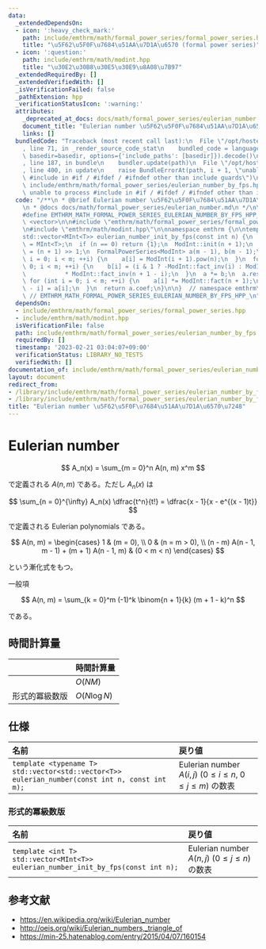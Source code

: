 ```yaml
---
data:
  _extendedDependsOn:
  - icon: ':heavy_check_mark:'
    path: include/emthrm/math/formal_power_series/formal_power_series.hpp
    title: "\u5F62\u5F0F\u7684\u51AA\u7D1A\u6570 (formal power series)"
  - icon: ':question:'
    path: include/emthrm/math/modint.hpp
    title: "\u30E2\u30B8\u30E5\u30E9\u8A08\u7B97"
  _extendedRequiredBy: []
  _extendedVerifiedWith: []
  _isVerificationFailed: false
  _pathExtension: hpp
  _verificationStatusIcon: ':warning:'
  attributes:
    _deprecated_at_docs: docs/math/formal_power_series/eulerian_number.md
    document_title: "Eulerian number \u5F62\u5F0F\u7684\u51AA\u7D1A\u6570\u7248"
    links: []
  bundledCode: "Traceback (most recent call last):\n  File \"/opt/hostedtoolcache/Python/3.9.16/x64/lib/python3.9/site-packages/onlinejudge_verify/documentation/build.py\"\
    , line 71, in _render_source_code_stat\n    bundled_code = language.bundle(stat.path,\
    \ basedir=basedir, options={'include_paths': [basedir]}).decode()\n  File \"/opt/hostedtoolcache/Python/3.9.16/x64/lib/python3.9/site-packages/onlinejudge_verify/languages/cplusplus.py\"\
    , line 187, in bundle\n    bundler.update(path)\n  File \"/opt/hostedtoolcache/Python/3.9.16/x64/lib/python3.9/site-packages/onlinejudge_verify/languages/cplusplus_bundle.py\"\
    , line 400, in update\n    raise BundleErrorAt(path, i + 1, \"unable to process\
    \ #include in #if / #ifdef / #ifndef other than include guards\")\nonlinejudge_verify.languages.cplusplus_bundle.BundleErrorAt:\
    \ include/emthrm/math/formal_power_series/eulerian_number_by_fps.hpp: line 11:\
    \ unable to process #include in #if / #ifdef / #ifndef other than include guards\n"
  code: "/**\n * @brief Eulerian number \u5F62\u5F0F\u7684\u51AA\u7D1A\u6570\u7248\
    \n * @docs docs/math/formal_power_series/eulerian_number.md\n */\n\n#ifndef EMTHRM_MATH_FORMAL_POWER_SERIES_EULERIAN_NUMBER_BY_FPS_HPP_\n\
    #define EMTHRM_MATH_FORMAL_POWER_SERIES_EULERIAN_NUMBER_BY_FPS_HPP_\n\n#include\
    \ <vector>\n\n#include \"emthrm/math/formal_power_series/formal_power_series.hpp\"\
    \n#include \"emthrm/math/modint.hpp\"\n\nnamespace emthrm {\n\ntemplate <int T>\n\
    std::vector<MInt<T>> eulerian_number_init_by_fps(const int n) {\n  using ModInt\
    \ = MInt<T>;\n  if (n == 0) return {1};\n  ModInt::init(n + 1);\n  const int m\
    \ = (n + 1) >> 1;\n  FormalPowerSeries<ModInt> a(m - 1), b(m - 1);\n  for (int\
    \ i = 0; i < m; ++i) {\n    a[i] = ModInt(i + 1).pow(n);\n  }\n  for (int i =\
    \ 0; i < m; ++i) {\n    b[i] = (i & 1 ? -ModInt::fact_inv(i) : ModInt::fact_inv(i))\n\
    \           * ModInt::fact_inv(n + 1 - i);\n  }\n  a *= b;\n  a.resize(n);\n \
    \ for (int i = 0; i < m; ++i) {\n    a[i] *= ModInt::fact(n + 1);\n    a[n - 1\
    \ - i] = a[i];\n  }\n  return a.coef;\n}\n\n}  // namespace emthrm\n\n#endif \
    \ // EMTHRM_MATH_FORMAL_POWER_SERIES_EULERIAN_NUMBER_BY_FPS_HPP_\n"
  dependsOn:
  - include/emthrm/math/formal_power_series/formal_power_series.hpp
  - include/emthrm/math/modint.hpp
  isVerificationFile: false
  path: include/emthrm/math/formal_power_series/eulerian_number_by_fps.hpp
  requiredBy: []
  timestamp: '2023-02-21 03:04:07+09:00'
  verificationStatus: LIBRARY_NO_TESTS
  verifiedWith: []
documentation_of: include/emthrm/math/formal_power_series/eulerian_number_by_fps.hpp
layout: document
redirect_from:
- /library/include/emthrm/math/formal_power_series/eulerian_number_by_fps.hpp
- /library/include/emthrm/math/formal_power_series/eulerian_number_by_fps.hpp.html
title: "Eulerian number \u5F62\u5F0F\u7684\u51AA\u7D1A\u6570\u7248"
---
```

# Eulerian number

$$
  A_n(x) = \sum_{m = 0}^n A(n, m) x^m
$$

で定義される $A(n, m)$ である。ただし $A_n(x)$ は

$$
  \sum_{n = 0}^{\infty} A_n(x) \dfrac{t^n}{t!} = \dfrac{x - 1}{x - e^{(x - 1)t}}
$$

で定義される Eulerian polynomials である。

$$
  A(n, m) =
  \begin{cases}
    1 & (m = 0), \\
    0 & (n = m > 0), \\
    (n - m) A(n - 1, m - 1) + (m + 1) A(n - 1, m) & (0 < m < n)
  \end{cases}
$$

という漸化式をもつ。

一般項

$$
  A(n, m) = \sum_{k = 0}^m (-1)^k \binom{n + 1}{k} (m + 1 - k)^n
$$

である。


## 時間計算量

||時間計算量|
|:--|:--|
||$O(NM)$|
|形式的冪級数版|$O(N\log{N})$|


## 仕様

|名前|戻り値|
|:--|:--|
|`template <typename T>`<br>`std::vector<std::vector<T>> eulerian_number(const int n, const int m);`|Eulerian number $A(i, j)$ ($0 \leq i \leq n,\ 0 \leq j \leq m$) の数表|


### 形式的冪級数版

|名前|戻り値|
|:--|:--|
|`template <int T>`<br>`std::vector<MInt<T>> eulerian_number_init_by_fps(const int n);`|Eulerian number $A(n, j)$ ($0 \leq j \leq n$) の数表|


## 参考文献

- https://en.wikipedia.org/wiki/Eulerian_number
- http://oeis.org/wiki/Eulerian_numbers,_triangle_of
- https://min-25.hatenablog.com/entry/2015/04/07/160154
